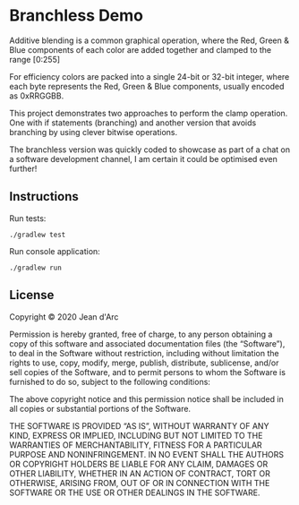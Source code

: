 # Branchless Demo

Additive blending is a common graphical operation, 
where the Red, Green & Blue components of each color are added together
and clamped to the range [0:255]

For efficiency colors are packed into a single 24-bit or 32-bit integer, where
each byte represents the Red, Green & Blue components, usually encoded as 0xRRGGBB.

This project demonstrates two approaches to perform the clamp operation.
One with if statements (branching) and another version that avoids branching 
by using clever bitwise operations.

The branchless version was quickly coded to showcase as part of a chat on a 
software development channel, I am certain it could be optimised even further!

## Instructions

Run tests:
```
./gradlew test
```

Run console application:
```
./gradlew run
```

## License

Copyright © 2020 Jean d'Arc

Permission is hereby granted, free of charge, to any person obtaining a copy of this software and associated documentation files (the “Software”), to deal in the Software without restriction, including without limitation the rights to use, copy, modify, merge, publish, distribute, sublicense, and/or sell copies of the Software, and to permit persons to whom the Software is furnished to do so, subject to the following conditions:

The above copyright notice and this permission notice shall be included in all copies or substantial portions of the Software.

THE SOFTWARE IS PROVIDED “AS IS”, WITHOUT WARRANTY OF ANY KIND, EXPRESS OR IMPLIED, INCLUDING BUT NOT LIMITED TO THE WARRANTIES OF MERCHANTABILITY, FITNESS FOR A PARTICULAR PURPOSE AND NONINFRINGEMENT. IN NO EVENT SHALL THE AUTHORS OR COPYRIGHT HOLDERS BE LIABLE FOR ANY CLAIM, DAMAGES OR OTHER LIABILITY, WHETHER IN AN ACTION OF CONTRACT, TORT OR OTHERWISE, ARISING FROM, OUT OF OR IN CONNECTION WITH THE SOFTWARE OR THE USE OR OTHER DEALINGS IN THE SOFTWARE.